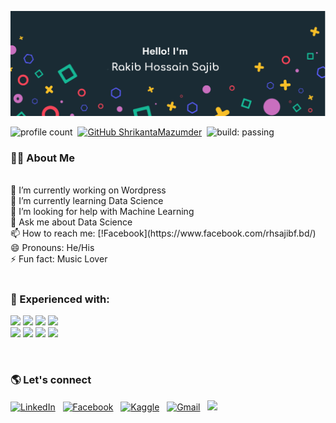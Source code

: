 ![I am Rakib Hossain Sajib](https://raw.githubusercontent.com/rhsajibf/rhsajibf/main/I%20am%20Rakib%20Hossain%20Sajib.png)

![profile count](https://komarev.com/ghpvc/?username=rhsajibf&color=red)&nbsp;
[![GitHub ShrikantaMazumder](https://img.shields.io/github/followers/rhsajibf?label=follow&style=social)](https://github.com/rhsajibf)&nbsp;
![build: passing](https://img.shields.io/badge/build-passing-success)
<br>
### 👨‍🚀 About Me
<br>
🔭 I’m currently working on Wordpress <br>
🌱 I’m currently learning Data Science <br>
🤔 I’m looking for help with Machine Learning <br>
💬 Ask me about Data Science <br>
📫 How to reach me: [!Facebook](https://www.facebook.com/rhsajibf.bd/) <br>
😄 Pronouns: He/His <br>
⚡ Fun fact: Music Lover <br>
<br>

### 💪 Experienced with:
<div>
    <p align="left">
        <img src=https://img.shields.io/badge/Python-14354C?style=for-the-badge&logo=python&logoColor=white />
        <img src=https://img.shields.io/badge/numpy-%23013243.svg?style=for-the-badge&logo=numpy&logoColor=white />
        <img src=https://img.shields.io/badge/pandas-%23150458.svg?style=for-the-badge&logo=pandas&logoColor=white/>
        <img src=https://img.shields.io/badge/Matplotlib-%23ffffff.svg?style=for-the-badge&logo=Matplotlib&logoColor=black /> <br>
        <img src=https://img.shields.io/badge/PostgreSQL-316192?style=for-the-badge&logo=postgresql&logoColor=white />
        <img src=https://img.shields.io/badge/TensorFlow-FF6F00?style=for-the-badge&logo=tensorflow&logoColor=white />
        <img src=https://img.shields.io/badge/Git-F05032?style=for-the-badge&logo=git&logoColor=white />
        <img src=https://img.shields.io/badge/Heroku-430098?style=for-the-badge&logo=heroku&logoColor=white />
</p>
 
  </div>
<br>


### 🌎 Let's connect

<a  href="https://www.linkedin.com/in/rhsajibf/"><img  alt="LinkedIn"  src="https://img.shields.io/badge/LinkedIn-0077B5?style=for-the-badge&logo=linkedin&logoColor=white"/></a> &nbsp;
<a  href="https://facebook.com/rhsajibf.brur"><img  alt="Facebook"  src="https://img.shields.io/badge/Facebook-1877F2?style=for-the-badge&logo=facebook&logoColor=white"/></a> &nbsp;
<a  href="https://www.kaggle.com/rakibhossainsajib"><img  alt="Kaggle"  src="https://img.shields.io/badge/Kaggle-20BEFF?style=for-the-badge&logo=Kaggle&logoColor=white"/></a> &nbsp;
<a  href="mailto:rhsajibf@gmail.com"><img  alt="Gmail"  src="https://img.shields.io/badge/Gmail-D14836?style=for-the-badge&logo=gmail&logoColor=white"/></a> &nbsp;
<a  href="https://t.me/rhsajibf"><img  src="https://img.shields.io/badge/Telegram-2CA5E0?style=for-the-badge&logo=telegram&logoColor=white"/></a> &nbsp;




